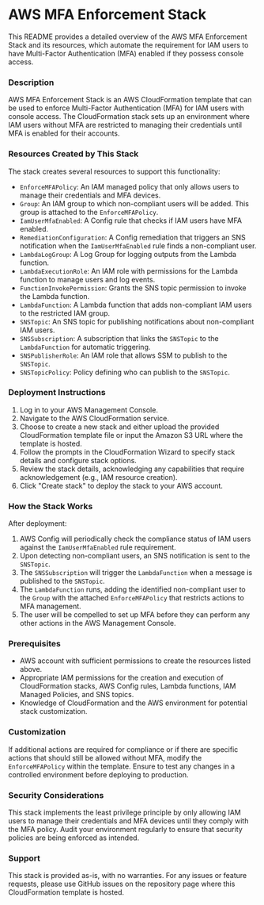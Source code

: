 # AWS MFA Enforcement Stack

This README provides a detailed overview of the AWS MFA Enforcement Stack and its resources, which automate the requirement for IAM users to have Multi-Factor Authentication (MFA) enabled if they possess console access.

### Description

AWS MFA Enforcement Stack is an AWS CloudFormation template that can be used to enforce Multi-Factor Authentication (MFA) for IAM users with console access. The CloudFormation stack sets up an environment where IAM users without MFA are restricted to managing their credentials until MFA is enabled for their accounts.

### Resources Created by This Stack

The stack creates several resources to support this functionality:

- `EnforceMFAPolicy`: An IAM managed policy that only allows users to manage their credentials and MFA devices.
- `Group`: An IAM group to which non-compliant users will be added. This group is attached to the `EnforceMFAPolicy`.
- `IamUserMfaEnabled`: A Config rule that checks if IAM users have MFA enabled.
- `RemediationConfiguration`: A Config remediation that triggers an SNS notification when the `IamUserMfaEnabled` rule finds a non-compliant user.
- `LambdaLogGroup`: A Log Group for logging outputs from the Lambda function.
- `LambdaExecutionRole`: An IAM role with permissions for the Lambda function to manage users and log events.
- `FunctionInvokePermission`: Grants the SNS topic permission to invoke the Lambda function.
- `LambdaFunction`: A Lambda function that adds non-compliant IAM users to the restricted IAM group.
- `SNSTopic`: An SNS topic for publishing notifications about non-compliant IAM users.
- `SNSSubscription`: A subscription that links the `SNSTopic` to the `LambdaFunction` for automatic triggering.
- `SNSPublisherRole`: An IAM role that allows SSM to publish to the `SNSTopic`.
- `SNSTopicPolicy`: Policy defining who can publish to the `SNSTopic`.

### Deployment Instructions

1. Log in to your AWS Management Console.
2. Navigate to the AWS CloudFormation service.
3. Choose to create a new stack and either upload the provided CloudFormation template file or input the Amazon S3 URL where the template is hosted.
4. Follow the prompts in the CloudFormation Wizard to specify stack details and configure stack options.
5. Review the stack details, acknowledging any capabilities that require acknowledgement (e.g., IAM resource creation).
6. Click "Create stack" to deploy the stack to your AWS account.

### How the Stack Works

After deployment:

1. AWS Config will periodically check the compliance status of IAM users against the `IamUserMfaEnabled` rule requirement.
2. Upon detecting non-compliant users, an SNS notification is sent to the `SNSTopic`.
3. The `SNSSubscription` will trigger the `LambdaFunction` when a message is published to the `SNSTopic`.
4. The `LambdaFunction` runs, adding the identified non-compliant user to the `Group` with the attached `EnforceMFAPolicy` that restricts actions to MFA management.
5. The user will be compelled to set up MFA before they can perform any other actions in the AWS Management Console.

### Prerequisites

- AWS account with sufficient permissions to create the resources listed above.
- Appropriate IAM permissions for the creation and execution of CloudFormation stacks, AWS Config rules, Lambda functions, IAM Managed Policies, and SNS topics.
- Knowledge of CloudFormation and the AWS environment for potential stack customization.

### Customization

If additional actions are required for compliance or if there are specific actions that should still be allowed without MFA, modify the `EnforceMFAPolicy` within the template. Ensure to test any changes in a controlled environment before deploying to production.

### Security Considerations

This stack implements the least privilege principle by only allowing IAM users to manage their credentials and MFA devices until they comply with the MFA policy. Audit your environment regularly to ensure that security policies are being enforced as intended.

### Support

This stack is provided as-is, with no warranties. For any issues or feature requests, please use GitHub issues on the repository page where this CloudFormation template is hosted.
